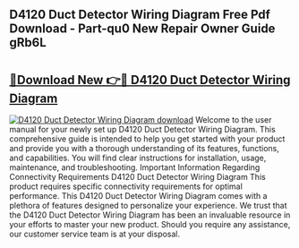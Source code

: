 ## D4120 Duct Detector Wiring Diagram Free Pdf Download - Part-qu0 New Repair Owner Guide gRb6L

# <h2><a href="http://dfh718.blite.top/?on=D4120+Duct+Detector+Wiring+Diagram">🔗Download New 👉🔴 D4120 Duct Detector Wiring Diagram</a></h2>

[![D4120 Duct Detector Wiring Diagram download](https://i.imgur.com/lujVjoI.png)](http://dfh718.blite.top/?on=D4120+Duct+Detector+Wiring+Diagram)
Welcome to the user manual for your newly set up D4120 Duct Detector Wiring Diagram. This comprehensive guide is intended to help you get started with your product and provide you with a thorough understanding of its features, functions, and capabilities. You will find clear instructions for installation, usage, maintenance, and troubleshooting. Important Information Regarding Connectivity Requirements D4120 Duct Detector Wiring Diagram This product requires specific connectivity requirements for optimal performance. This D4120 Duct Detector Wiring Diagram comes with a plethora of features designed to personalize your experience. We trust that the D4120 Duct Detector Wiring Diagram has been an invaluable resource in your efforts to master your new product. Should you require any assistance, our customer service team is at your disposal.
